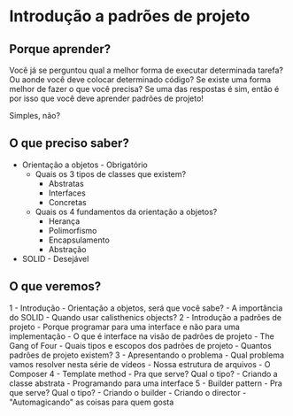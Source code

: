 # Introdução a padrões de projeto

## Porque aprender?

Você já se perguntou qual a melhor forma de executar determinada tarefa? Ou aonde você deve colocar determinado código? Se existe uma forma melhor de fazer o que você precisa? Se uma das respostas é sim, então é por isso que você deve aprender padrões de projeto!

Simples, não?

## O que preciso saber?

- Orientação a objetos - Obrigatório
	- Quais os 3 tipos de classes que existem?
		- Abstratas
		- Interfaces
		- Concretas
	- Quais os 4 fundamentos da orientação a objetos?
		- Herança
		- Polimorfismo
		- Encapsulamento
		- Abstração
- SOLID - Desejável

## O que veremos?

1 - Introdução
	- Orientação a objetos, será que você sabe?
	- A importância do SOLID
	- Quando usar calisthenics objects?
2 - Introdução a padrões de projeto
	- Porque programar para uma interface e não para uma implementação
	- O que é interface na visão de padrões de projeto
	- The Gang of Four
	- Quais tipos e escopos dos padrões de projeto
	- Quantos padrões de projeto existem?
3 - Apresentando o problema
	- Qual problema vamos resolver nesta série de vídeos
	- Nossa estrutura de arquivos
	- O Composer
4 - Template method
	- Pra que serve? Qual o tipo?
	- Criando a classe abstrata
	- Programando para uma interface
5 - Builder pattern
	- Pra que serve? Qual o tipo?
	- Criando o builder
	- Criando o director
	- "Automagicando" as coisas para quem gosta